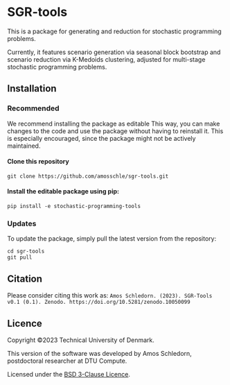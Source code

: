 
# SGR-tools
This is a package for generating and reduction for stochastic programming problems.

Currently, it features scenario generation via seasonal block bootstrap and scenario reduction via K-Medoids clustering, adjusted for multi-stage stochastic programming problems.

## Installation
### Recommended
We recommend installing the package as editable This way, you can make changes to the code and use the package without having to reinstall it. This is especially encouraged, since the package might not be actively maintained.
#### Clone this repository
```
git clone https://github.com/amosschle/sgr-tools.git
```
#### Install the editable package using pip:
```
pip install -e stochastic-programming-tools
```

### Updates
To update the package, simply pull the latest version from the repository:
```
cd sgr-tools
git pull
```

## Citation
Please consider citing this work as:
```Amos Schledorn. (2023). SGR-Tools v0.1 (0.1). Zenodo. https://doi.org/10.5281/zenodo.10050099```


## Licence
Copyright ©2023 Technical University of Denmark.

This version of the software was developed by Amos Schledorn, postdoctoral researcher at DTU Compute.

Licensed under the [BSD 3-Clause Licence](https://github.com/amosschle/stochastic-programming-tools/blob/main/LICENSE).
